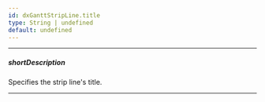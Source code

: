 ```yaml
---
id: dxGanttStripLine.title
type: String | undefined
default: undefined
---
```

---
##### shortDescription
Specifies the strip line's title.

---

